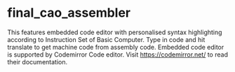 # final_cao_assembler
This features embedded code editor with personalised syntax highlighting according to Instruction Set of Basic Computer. 
Type in code and hit translate to get machine code from assembly code.
Embedded code editor is supported by Codemirror Code editor. Visit https://codemirror.net/ to read their documentation.
